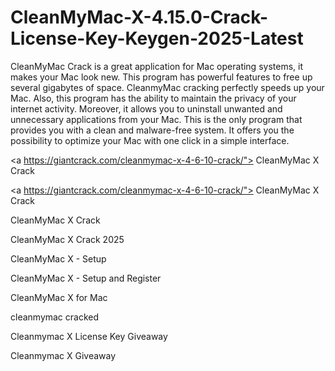 # CleanMyMac-X-4.15.0-Crack-License-Key-Keygen-2025-Latest
CleanMyMac Crack is a great application for Mac operating systems, it makes your Mac look new. This program has powerful features to free up several gigabytes of space. CleanmyMac cracking perfectly speeds up your Mac. Also, this program has the ability to maintain the privacy of your internet activity. Moreover, it allows you to uninstall unwanted and unnecessary applications from your Mac. This is the only program that provides you with a clean and malware-free system. It offers you the possibility to optimize your Mac with one click in a simple interface.

<a https://giantcrack.com/cleanmymac-x-4-6-10-crack/"> CleanMyMac X Crack </a>

<a https://giantcrack.com/cleanmymac-x-4-6-10-crack/"> CleanMyMac X Crack </a>

CleanMyMac X Crack

CleanMyMac X Crack 2025

CleanMyMac X - Setup

CleanMyMac X - Setup and Register

CleanMyMac X for Mac

cleanmymac cracked

Cleanmymac X License Key Giveaway

Cleanmymac X Giveaway
